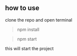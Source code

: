 ## how to use

clone the repo and open terminal
> npm install

> npm start

this will start the project